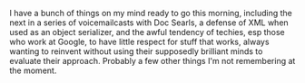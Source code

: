 I have a bunch of things on my mind ready to go this morning, including the next in a series of voicemailcasts with Doc Searls, a defense of XML when used as an object serializer, and the awful tendency of techies, esp those who work at Google, to have little respect for stuff that works, always wanting to reinvent without using their supposedly brilliant minds to evaluate their approach. Probably a few other things I'm not remembering at the moment. 
